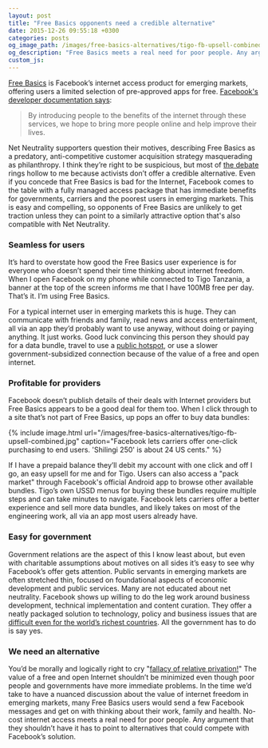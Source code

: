 ```yaml
---
layout: post
title: "Free Basics opponents need a credible alternative"
date: 2015-12-26 09:55:18 +0300
categories: posts
og_image_path: /images/free-basics-alternatives/tigo-fb-upsell-combined.jpg
og_description: "Free Basics meets a real need for poor people. Any argument that they shouldn’t have it has to point to alternatives that could compete with Facebook’s solution."
custom_js:
---
```


[Free Basics](https://play.google.com/store/apps/details?id=org.internet&hl=en) is Facebook’s internet access product for emerging markets, offering users a limited selection of pre-approved apps for free. [Facebook's developer documentation says]( https://developers.facebook.com/docs/internet-org):

 > By introducing people to the benefits of the internet through these services, we hope to bring more people online and help improve their lives.

Net Neutrality supporters question their motives, describing Free Basics as a predatory, anti-competitive customer acquisition strategy masquerading as philanthropy. I think they’re right to be suspicious, but most of [the debate](https://www.linkedin.com/pulse/facebook-misleading-indians-its-full-page-ads-free-basics-murthy) rings hollow to me because activists don’t offer a credible alternative. Even if you concede that Free Basics is bad for the Internet, Facebook comes to the table with a fully managed access package that has immediate benefits for governments, carriers and the poorest users in emerging markets. This is easy and compelling, so opponents of Free Basics are unlikely to get traction unless they can point to a similarly attractive option that's also compatible with Net Neutrality.

### Seamless for users
It’s hard to overstate how good the Free Basics user experience is for everyone who doesn’t spend their time thinking about internet freedom. When I open Facebook on my phone while connected to Tigo Tanzania, a banner at the top of the screen informs me that I have 100MB free per day. That’s it. I’m using Free Basics.

For a typical internet user in emerging markets this is huge. They can communicate with friends and family, read news and access entertainment, all via an app they’d probably want to use anyway, without doing or paying anything. It just works. Good luck convincing this person they should pay for a data bundle, travel to use a [public hotspot](http://google-africa.blogspot.com/2015/12/bringing-better-wi-fi-to-kampala-with.html), or use a slower government-subsidized connection because of the value of a free and open internet.

### Profitable for providers
Facebook doesn’t publish details of their deals with Internet providers but Free Basics appears to be a good deal for them too. When I click through to a site that’s not part of Free Basics, up pops an offer to buy data bundles:

{% include image.html url="/images/free-basics-alternatives/tigo-fb-upsell-combined.jpg" caption="Facebook lets carriers offer one-click purchasing to end users. 'Shilingi 250' is about 24 US cents." %}

If I have a prepaid balance they’ll debit my account with one click and off I go, an easy upsell for me and for Tigo. Users can also access a "pack market" through Facebook's official Android app to browse other available bundles. Tigo’s own USSD menus for buying these bundles require multiple steps and can take minutes to navigate. Facebook lets carriers offer a better experience and sell more data bundles, and likely takes on most of the engineering work, all via an app most users already have.

### Easy for government
Government relations are the aspect of this I know least about, but even with charitable assumptions about motives on all sides it’s easy to see why Facebook’s offer gets attention. Public servants in emerging markets are often stretched thin, focused on foundational aspects of economic development and public services. Many are not educated about net neutrality. Facebook shows up willing to do the leg work around business development, technical implementation and content curation. They offer a neatly packaged solution to technology, policy and business issues that are [difficult even for the world’s richest countries](http://www.theverge.com/2015/11/10/9706296/t-mobile-binge-on-streaming-net-neutrality-problem-john-legere). All the government has to do is say yes.

### We need an alternative
You’d be morally and logically right to cry "[fallacy of relative privation!](http://rationalwiki.org/wiki/Not_as_bad_as)" The value of a free and open Internet shouldn’t be minimized even though poor people and governments have more immediate problems. In the time we’d take to have a nuanced discussion about the value of internet freedom in emerging markets, many Free Basics users would send a few Facebook messages and get on with thinking about their work, family and health. No-cost internet access meets a real need for poor people. Any argument that they shouldn’t have it has to point to alternatives that could compete with Facebook’s solution.
